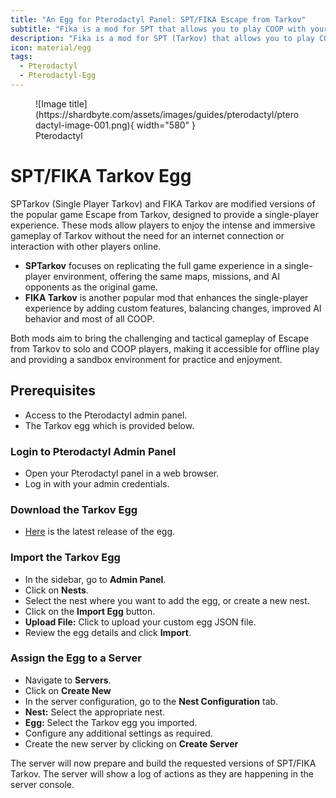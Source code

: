 ```yaml
---
title: "An Egg for Pterodactyl Panel: SPT/FIKA Escape from Tarkov"
subtitle: "Fika is a mod for SPT that allows you to play COOP with your friends."
description: "Fika is a mod for SPT (Tarkov) that allows you to play COOP with your friends. It utilizes a P2P-UDP connection for a modern and performant experience."
icon: material/egg
tags:
  - Pterodactyl
  - Pterodactyl-Egg
---
```


<figure markdown>
  ![Image title](https://shardbyte.com/assets/images/guides/pterodactyl/pterodactyl-image-001.png){ width="580" }
  <figcaption>Pterodactyl</figcaption>
</figure>

# **SPT/FIKA Tarkov Egg**

SPTarkov (Single Player Tarkov) and FIKA Tarkov are modified versions of the popular game Escape from Tarkov, designed to provide a single-player experience. These mods allow players to enjoy the intense and immersive gameplay of Tarkov without the need for an internet connection or interaction with other players online.

- **SPTarkov** focuses on replicating the full game experience in a single-player environment, offering the same maps, missions, and AI opponents as the original game.
- **FIKA Tarkov** is another popular mod that enhances the single-player experience by adding custom features, balancing changes, improved AI behavior and most of all COOP.

Both mods aim to bring the challenging and tactical gameplay of Escape from Tarkov to solo and COOP players, making it accessible for offline play and providing a sandbox environment for practice and enjoyment.

## **Prerequisites**

- Access to the Pterodactyl admin panel.
- The Tarkov egg which is provided below.

### **Login to Pterodactyl Admin Panel**

- Open your Pterodactyl panel in a web browser.
- Log in with your admin credentials.

### **Download the Tarkov Egg**

- [Here](https://github.com/Shardbyte/shard-egg-basket/blob/main/games/eft/egg-fika-spt-eft.json) is the latest release of the egg.

### **Import the Tarkov Egg**

- In the sidebar, go to **Admin Panel**.
- Click on **Nests**.
- Select the nest where you want to add the egg, or create a new nest.
- Click on the **Import Egg** button.
- **Upload File:** Click to upload your custom egg JSON file.
- Review the egg details and click **Import**.

### **Assign the Egg to a Server**

- Navigate to **Servers**.
- Click on **Create New**
- In the server configuration, go to the **Nest Configuration** tab.
- **Nest:** Select the appropriate nest.
- **Egg:** Select the Tarkov egg you imported.
- Configure any additional settings as required.
- Create the new server by clicking on **Create Server**

The server will now prepare and build the requested versions of SPT/FIKA Tarkov. The server will show a log of actions as they are happening in the server console.